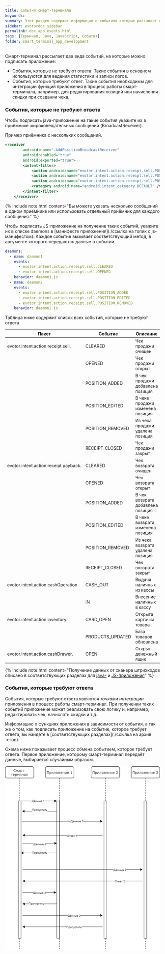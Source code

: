 ```yaml
---
title: События смарт-терминала
keywords:
summary: Этот раздел содержит информацию о событиях которые рассылает смарт-терминал. При получении различных событий приложение выполняет соответствующие функции, например, сохраняет логи, редактирует чек, начисляет скидки и т.д..
sidebar: evotordoc_sidebar
permalink: doc_app_events.html
tags: [Терминал, Java, JavaScript, События]
folder: smart_terminal_app_development
---
```


Смарт-терминал рассылает два вида событий, на которые можно подписать приложение:

* События, которые не требуют ответа. Такие события в основном используются для ведения статистики и записи логов.
* События, которые требуют ответ. Такие события необходимы для интеграции функций приложения в процесс работы смарт-терминала, например, для редактирования позиций или начисления скидки при создании чека.

### События, которые не требуют ответа

Чтобы подписать java-приложение на такие события укажите их в приёмнике широковещательных сообщений (BroadcastReceiver).

Пример приёмника с нескольких сообщений.

```xml
<receiver
        android:name=".AddPositionBroadcastReceiver"
        android:enabled="true"
        android:exported="true">
        <intent-filter>
            <action android:name="evotor.intent.action.receipt.sell.POSITION_ADDED" />
            <action android:name="evotor.intent.action.receipt.sell.POSITION_EDITED" />
            <action android:name="evotor.intent.action.receipt.sell.POSITION_REMOVED" />
            <category android:name="android.intent.category.DEFAULT" />
        </intent-filter>
    </receiver>
```

{% include note.html content="Вы можете указать несколько сообщений в одном приёмнике или использовать отдельный приёмник для каждого сообщения." %}

Чтобы подписать JS-приложение на получение таких событий, укажите их в списке daemons в [манифесте приложения](./ссылка на топик с js-манифестом). Каждое событие вызывает соответствующий метод, в аргументе которого передаются данные о событии.

```yaml
daemons:
  - name: daemon1
    events:
      - evotor.intent.action.receipt.sell.CLEARED
      - evotor.intent.action.receipt.sell.OPENED
    behavior: daemon1.js
  - name: daemon2
    events:
      - evotor.intent.action.receipt.sell.POSITION_ADDED
      - evotor.intent.action.receipt.sell.POSITION_EDITED
      - evotor.intent.action.receipt.sell.POSITION_REMOVED
    behavior: daemon2.js
```

Таблица ниже содержит список всех событий, которые не требуют ответа.

| Пакет                                 | Событие          | Описание                         |
|---------------------------------------|------------------|----------------------------------|
| evotor.intent.action.receipt.sell.    | CLEARED          | Чек продажи очищен               |
|                                       | OPENED           | Чек продажи открыт               |
|                                       | POSITION_ADDED   | В чек продажи добавлена позиция  |
|                                       | POSITION_EDITED  | В чеке продажи изменена позиция  |
|                                       | POSITION_REMOVED | Из чека продажи удалена позиция  |
|                                       | RECEIPT_CLOSED   | Чек продажи закрыт               |
| evotor.intent.action.receipt.payback. | CLEARED          | Чек возврата очищен              |
|                                       | OPENED           | Чек возврата открыт              |
|                                       | POSITION_ADDED   | В чек возврата добавлена позиция |
|                                       | POSITION_EDITED  | В чеке возврата изменена позиция |
|                                       | POSITION_REMOVED | Из чека возврата удалена позиция |
|                                       | RECEIPT_CLOSED   | Чек возврата закрыт              |
| evotor.intent.action.cashOperation.   | CASH_OUT         | Выдача наличных из кассы         |
|                                       | IN               | Внесение наличных в кассу        |
| evotor.intent.action.inventory.       | CARD_OPEN        | Открыта карточка товара          |
|                                       | PRODUCTS_UPDATED | База товаров обновлена           |
| evotor.intent.action.cashDrawer.      | OPEN             | Открыт денежный ящик             |

{% include note.html content="Получение данных от сканера штрихкодов описано в соответствующих разделах для [java-](./doc_barcode_scanner.html) и [JS-приложения](./doc_JS_barcode_scanner.html)" %}

### События, которые требуют ответа

События, которые требуют ответа являются *точками интеграции* приложения в процесс работы смарт-терминал. При получении таких событий приложение может реализовать свою логику и, например, редактировать чек, начислять скидки и т.д.

Информацию о функциях приложения в зависимости от события, а так же о том, как подписать приложение на событие, которое требует ответа, вы найдёте в [соответствующих разделах](./ссылка на архив тегов).

Схема ниже показывает процесс обмена событием, которое требует ответа. Первое приложение, которому смарт-терминал передаёт данные, выбирается случайным образом.

![](./images/EventSequenceDiagram.png)
